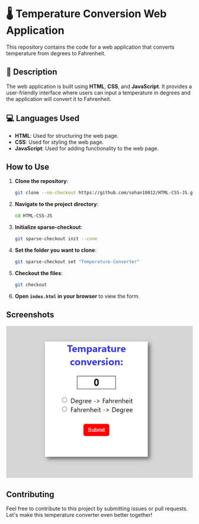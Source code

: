 # 🌡️ **Temperature Conversion Web Application**

This repository contains the code for a web application that converts temperature from degrees to Fahrenheit.

## 📝 **Description**

The web application is built using **HTML**, **CSS**, and **JavaScript**. It provides a user-friendly interface where users can input a temperature in degrees and the application will convert it to Fahrenheit.

## 💻 **Languages Used**

- **HTML**: Used for structuring the web page.
- **CSS**: Used for styling the web page.
- **JavaScript**: Used for adding functionality to the web page.

## How to Use

1. **Clone the repository**:
    ```bash
    git clone --no-checkout https://github.com/sohan10012/HTML-CSS-JS.git
    ```
2. **Navigate to the project directory**:
    ```bash
    cd HTML-CSS-JS
    ```
3. **Initialize sparse-checkout**:
    ```bash
    git sparse-checkout init --cone
    ```
4. **Set the folder you want to clone**:
    ```bash
    git sparse-checkout set "Temperature-Converter"
    ```
5. **Checkout the files**:
    ```bash
    git checkout
    ```
6. **Open `index.html` in your browser** to view the form.

## Screenshots

![Project Screenshot](Screenshot.png)

## Contributing

Feel free to contribute to this project by submitting issues or pull requests. Let's make this temperature converter even better together!

